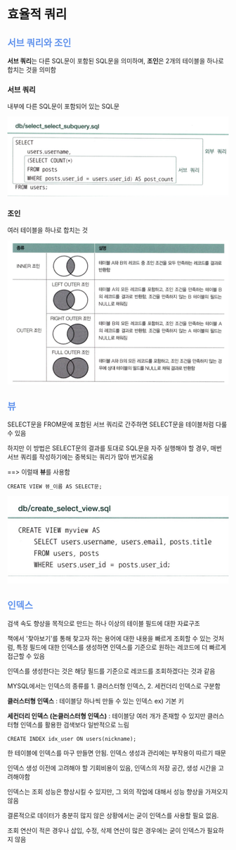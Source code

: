 <h1> 효율적 쿼리</h1>

<h2 style="color: cornflowerblue"> 서브 쿼리와 조인</h2>
<p><strong>서브 쿼리</strong>는 다른 SQL문이 포함된 SQL문을 의미하며, <strong>조인</strong>은 2개의 테이블을 하나로 합치는 것을 의미함</p>

<h3> 서브 쿼리</h3>
<p>내부에 다른 SQL문이 포함되어 있는 SQL문</p>

![서브쿼리.png](image%2F%EC%84%9C%EB%B8%8C%EC%BF%BC%EB%A6%AC.png)

<h3> 조인</h3>
<p>여러 테이블을 하나로 합치는 것</p>

![조인.png](image%2F%EC%A1%B0%EC%9D%B8.png)

<h2 style="color: cornflowerblue"> 뷰</h2>
<p>SELECT문을 FROM문에 포함된 서브 쿼리로 간주하면 SELECT문을 테이블처럼 다룰 수 있음</p>
<p>하지만 이 방법은 SELECT문의 결과를 토대로 SQL문을 자주 실행해야 할 경우, 매번 서브 쿼리를 작성하기에는 중복되는 쿼리가 많아 번거로움</p>
<p> ==> 이럴때 <strong>뷰</strong>를 사용함</p>

```mysql
CREATE VIEW 뷰_이름 AS SELECT문;
```

![뷰.png](image%2F%EB%B7%B0.png)

<h2 style="color: cornflowerblue"> 인덱스</h2>
<p>검색 속도 향상을 목적으로 만드는 하나 이상의 테이블 필드에 대한 자료구조</p>
<p>책에서 '찾아보기'를 통해 찾고자 하는 용어에 대한 내용을 빠르게 조회할 수 있는 것처럼, 특정 필드에 대한 인덱스를 생성하면 인덱스를 기준으로 원하는 레코드에 더 빠르게 접근할 수 있음</p>
<p>인덱스를 생성한다는 것은 해당 필드를 기준으로 레코드를 조회하겠다는 것과 같음</p>

<p>MYSQL에서는 인덱스의 종류를 1. 클러스터형 인덱스, 2. 세컨더리 인덱스로 구분함</p>
<p><strong>클러스터형 인덱스</strong> : 테이블당 하나씩 만들 수 있는 인덱스 ex) 기본 키</p>
<p><strong>세컨더리 인덱스 (논클러스터형 인덱스)</strong> : 테이블당 여러 개가 존재할 수 있지만 클러스터형 인덱스를 활용한 검색보다 일반적으로 느림</p>

```mysql
CREATE INDEX idx_user ON users(nickname);
```

<p>한 테이블에 인덱스를 마구 만들면 안됨. 인덱스 생성과 관리에는 부작용이 따르기 때문</p>
<p>인덱스 생성 이전에 고려해야 할 기회비용이 있음, 인덱스의 저장 공간, 생성 시간을 고려해야함</p>
<p>인덱스는 조회 성능은 향상시킬 수 있지만, 그 외의 작업에 대해서 성능 향상을 가져오지 않음</p>

<p>결론적으로 데이터가 충분히 많지 않은 상황에서는 굳이 인덱스를 사용할 필요 없음.</p>
<p>조회 연산이 적은 경우나 삽입, 수정, 삭제 연산이 많은 경우에는 굳이 인덱스가 필요하지 않음</p>